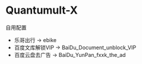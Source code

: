# Quantumult-X

自用配置

* 乐哥出行 -> ebike
* 百度文库解锁VIP -> BaiDu_Document_unblock_VIP
* 百度云盘去广告 -> BaiDu_YunPan_fxxk_the_ad
